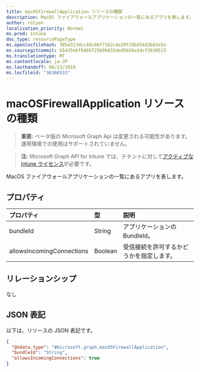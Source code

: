 ```yaml
---
title: macOSFirewallApplication リソースの種類
description: MacOS ファイアウォールアプリケーションの一覧にあるアプリを表します。
author: rolyon
localization_priority: Normal
ms.prod: Intune
doc_type: resourcePageType
ms.openlocfilehash: 305e313dcc4dc86f71b2c4e20f29bd54d3b82e5e
ms.sourcegitcommit: b5425ebf648572569b032ded5b56e1dcf3830515
ms.translationtype: MT
ms.contentlocale: ja-JP
ms.lasthandoff: 08/13/2019
ms.locfileid: "36366533"
---
```

# <a name="macosfirewallapplication-resource-type"></a>macOSFirewallApplication リソースの種類

> **重要:** ベータ版の Microsoft Graph Api は変更される可能性があります。運用環境での使用はサポートされていません。

> **注:** Microsoft Graph API for Intune では、テナントに対して[アクティブな intune ライセンス](https://go.microsoft.com/fwlink/?linkid=839381)が必要です。

MacOS ファイアウォールアプリケーションの一覧にあるアプリを表します。

## <a name="properties"></a>プロパティ
|プロパティ|型|説明|
|:---|:---|:---|
|bundleId|String|アプリケーションの BundleId。|
|allowsIncomingConnections|Boolean|受信接続を許可するかどうかを指定します。|

## <a name="relationships"></a>リレーションシップ
なし

## <a name="json-representation"></a>JSON 表記
以下は、リソースの JSON 表記です。
<!-- {
  "blockType": "resource",
  "@odata.type": "microsoft.graph.macOSFirewallApplication"
}
-->
``` json
{
  "@odata.type": "#microsoft.graph.macOSFirewallApplication",
  "bundleId": "String",
  "allowsIncomingConnections": true
}
```



